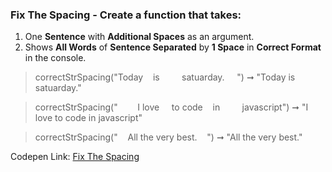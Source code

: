 ### Fix The Spacing - Create a function that takes: 

1. One **Sentence** with **Additional Spaces** as an argument. 
1. Shows **All Words** of **Sentence Separated** by **1 Space** in **Correct Format** in the console.

> correctStrSpacing("Today &nbsp;&nbsp;    is &nbsp;&nbsp;&nbsp;&nbsp;&nbsp;&nbsp;&nbsp;          satuarday. &nbsp;&nbsp;&nbsp;    ") ➞ "Today is satuarday."

> correctStrSpacing("&nbsp;&nbsp;&nbsp;&nbsp;&nbsp;&nbsp;&nbsp;       I love &nbsp;&nbsp;&nbsp;     to code &nbsp;&nbsp;    in &nbsp;&nbsp;&nbsp;&nbsp;&nbsp;&nbsp;&nbsp;         javascript") ➞ "I love to code in javascript"

> correctStrSpacing("&nbsp;&nbsp;&nbsp;   All the very best.   &nbsp;&nbsp;&nbsp;") ➞ "All the very best."

Codepen Link: [Fix The Spacing](https://codepen.io/naveencoder/pen/wVrVwr?editors=0012)